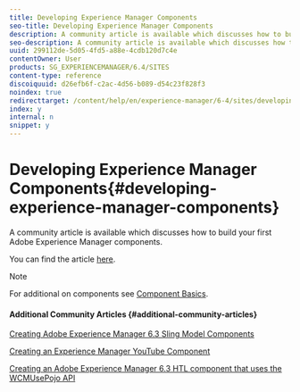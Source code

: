 ```yaml
---
title: Developing Experience Manager Components
seo-title: Developing Experience Manager Components
description: A community article is available which discusses how to build your first Adobe Experience Manager components.
seo-description: A community article is available which discusses how to build your first Adobe Experience Manager components.
uuid: 299112de-5d05-4fd5-a88e-4cdb120d7c4e
contentOwner: User
products: SG_EXPERIENCEMANAGER/6.4/SITES
content-type: reference
discoiquuid: d26efb6f-c2ac-4d56-b089-d54c23f828f3
noindex: true
redirecttarget: /content/help/en/experience-manager/6-4/sites/developing/using/components-basics
index: y
internal: n
snippet: y
---
```


# Developing Experience Manager Components{#developing-experience-manager-components}

A community article is available which discusses how to build your first Adobe Experience Manager components.

You can find the article [here](https://helpx.adobe.com/experience-manager/using/aem63_components.html).

>[!NOTE]
>
>For additional on components see [Component Basics](../../../sites/developing/using/components-basics.md).

#### Additional Community Articles {#additional-community-articles}

[Creating Adobe Experience Manager 6.3 Sling Model Components](https://helpx.adobe.com/experience-manager/using/aem63_slingmodel.html)

[Creating an Experience Manager YouTube Component](https://helpx.adobe.com/experience-manager/using/aem63_htl_youtube.html)

[Creating an Adobe Experience Manager 6.3 HTL component that uses the WCMUsePojo API](https://helpx.adobe.com/experience-manager/using/aem63_htl.html)
